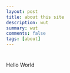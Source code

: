 ```yaml
---
layout: post
title: about this site
description: wut
summary: wut
comments: false
tags: [about]
---
```


# 

Hello World
